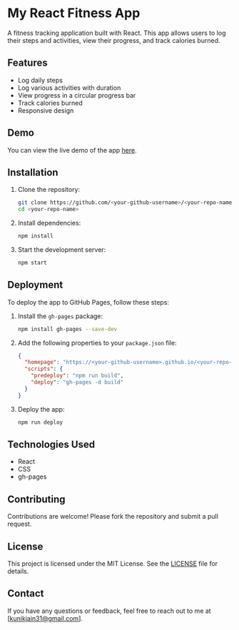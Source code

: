 # My React Fitness App

A fitness tracking application built with React. This app allows users to log their steps and activities, view their progress, and track calories burned.

## Features

- Log daily steps
- Log various activities with duration
- View progress in a circular progress bar
- Track calories burned
- Responsive design

## Demo

You can view the live demo of the app [here](https://annymous-9358.github.io/act4fitness/).


## Installation

1. Clone the repository:
   ```sh
   git clone https://github.com/<your-github-username>/<your-repo-name>.git
   cd <your-repo-name>
   ```

2. Install dependencies:
   ```sh
   npm install
   ```

3. Start the development server:
   ```sh
   npm start
   ```

## Deployment

To deploy the app to GitHub Pages, follow these steps:

1. Install the `gh-pages` package:
   ```sh
   npm install gh-pages --save-dev
   ```

2. Add the following properties to your `package.json` file:
   ```json
   {
     "homepage": "https://<your-github-username>.github.io/<your-repo-name>",
     "scripts": {
       "predeploy": "npm run build",
       "deploy": "gh-pages -d build"
     }
   }
   ```

3. Deploy the app:
   ```sh
   npm run deploy
   ```

## Technologies Used

- React
- CSS
- gh-pages

## Contributing

Contributions are welcome! Please fork the repository and submit a pull request.

## License

This project is licensed under the MIT License. See the [LICENSE](LICENSE) file for details.

## Contact

If you have any questions or feedback, feel free to reach out to me at [kunikjain31@gmail.com].
